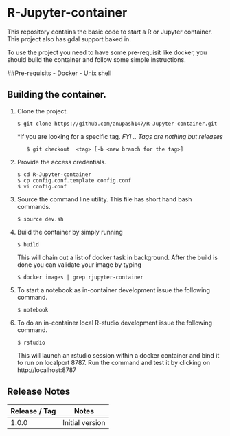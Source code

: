# R-Jupyter-container
This repository contains the basic code to start a R or Jupyter container. This project also has gdal support baked in.

To use the project you need to have some pre-requisit like docker, you should build the container and follow some simple instructions.

##Pre-requisits
    - Docker
    - Unix shell
    
## Building the container.
1. Clone the project.
    
    ```
    $ git clone https://github.com/anupash147/R-Jupyter-container.git
    ```
    
   *if you are looking for a specific tag. _FYI .. Tags are nothing but releases_
    
    ```$ git fetch && git fetch --tags
       $ git checkout  <tag> [-b <new branch for the tag>]
    ```
    
2. Provide the access credentials.
    
    ```
    $ cd R-Jupyter-container
    $ cp config.conf.template config.conf
    $ vi config.conf
    ```   
3. Source the command line utility. This file has short hand bash commands.

    ```
    $ source dev.sh
    ```
4. Build the container by simply running 
    ```
    $ build
    ```
   
   This will chain out a list of docker task in background. After the build is done you can validate your image by typing 
   ```
   $ docker images | grep rjupyter-container
   ```
5. To start a notebook as in-container development issue the following command.
    ```
    $ notebook
    ```

6. To do an in-container local R-studio development issue the following command.
    ```
    $ rstudio
    ```
    This will launch an rstudio session within a docker container and bind it to run on localport 8787.
    Run the command and test it by clicking on http://localhost:8787
       
     
                  
## Release Notes

| Release / Tag            |     Notes                                              |
|--------------------------|--------------------------------------------------------|
| 1.0.0                    | Initial version                                        |

    